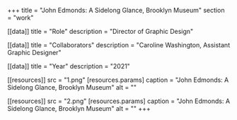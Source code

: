 +++
title = "John Edmonds: A Sidelong Glance, Brooklyn Museum"
section = "work"

[[data]]
title = "Role"
description = "Director of Graphic Design"

[[data]]
title = "Collaborators"
description = "Caroline Washington, Assistant Graphic Designer"

[[data]]
title = "Year"
description = "2021"

[[resources]]
src = "1.png"
[resources.params]
caption = "John Edmonds: A Sidelong Glance, Brooklyn Museum"
alt = ""

[[resources]]
src = "2.png"
[resources.params]
caption = "John Edmonds: A Sidelong Glance, Brooklyn Museum"
alt = ""
+++

